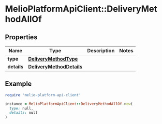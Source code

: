 # MelioPlatformApiClient::DeliveryMethodAllOf

## Properties

| Name | Type | Description | Notes |
| ---- | ---- | ----------- | ----- |
| **type** | [**DeliveryMethodType**](DeliveryMethodType.md) |  |  |
| **details** | [**DeliveryMethodDetails**](DeliveryMethodDetails.md) |  |  |

## Example

```ruby
require 'melio-platform-api-client'

instance = MelioPlatformApiClient::DeliveryMethodAllOf.new(
  type: null,
  details: null
)
```

